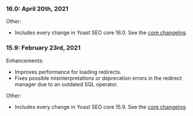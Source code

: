 ### 16.0: April 20th, 2021
Other:
* Includes every change in Yoast SEO core 16.0. See the [core changelog](https://wordpress.org/plugins/wordpress-seo/#developers).

### 15.9: February 23rd, 2021
Enhancements:
* Improves performance for loading redirects.
* Fixes possible misinterpretations or deprecation errors in the redirect manager due to an outdated SQL operator.

Other:
* Includes every change in Yoast SEO core 15.9. See the [core changelog](https://wordpress.org/plugins/wordpress-seo/#developers).

